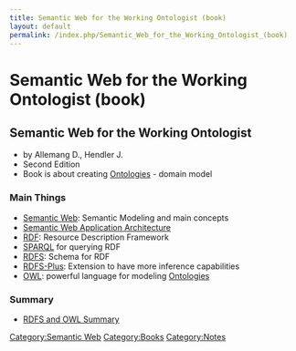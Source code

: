 ```yaml
---
title: Semantic Web for the Working Ontologist (book)
layout: default
permalink: /index.php/Semantic_Web_for_the_Working_Ontologist_(book)
---
```


# Semantic Web for the Working Ontologist (book)

## Semantic Web for the Working Ontologist
- by Allemang D., Hendler J.
- Second Edition
- Book is about creating [Ontologies](Ontologies) - domain model

### Main Things
- [Semantic Web](Semantic_Web): Semantic Modeling and main concepts
- [Semantic Web Application Architecture](Semantic_Web_Application_Architecture)
- [RDF](RDF): Resource Description Framework
- [SPARQL](SPARQL) for querying RDF
- [RDFS](RDFS): Schema for RDF
- [RDFS-Plus](RDFS-Plus): Extension to have more inference capabilities
- [OWL](OWL): powerful language for modeling [Ontologies](Ontologies)


### Summary
- [RDFS and OWL Summary](RDFS_and_OWL_Summary)


[Category:Semantic Web](Category_Semantic_Web)
[Category:Books](Category_Books)
[Category:Notes](Category_Notes)